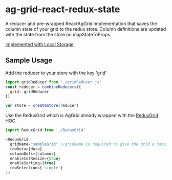 # ag-grid-react-redux-state
A reducer and pre-wrapped ReactAgGrid implementation that saves the column state
 of your grid to the redux store. Column definitions are updated with the state from
 the store on mapStateToProps.

[Implemented with Local Storage](https://hacocacyb.github.io/ag-grid-react-redux-state/)

## Sample Usage

Add the reducer to your store with the key 'grid'
```javascript
import gridReducer from "./gridReducer.js"
const reducer = combineReducers({
  grid: gridReducer
})

var store = createStore(reducer)
```
Use the ReduxGrid which is AgGrid already wrapped with the [ReduxGrid HOC](https://github.com/hacocacyb/ag-grid-react-redux-state/blob/master/src/lib/ReduxGrid.js).
```javascript
import ReduxGrid from './ReduxGrid'

<ReduxGrid
  gridName="sampleGrid" //gridName is required to give the grid a consistent key in the redux store
  rowData={data}
  columnDefs={columns}
  enableColResize={true}
  enableSorting={true}
  rowSelection={'single'}
/>

```
